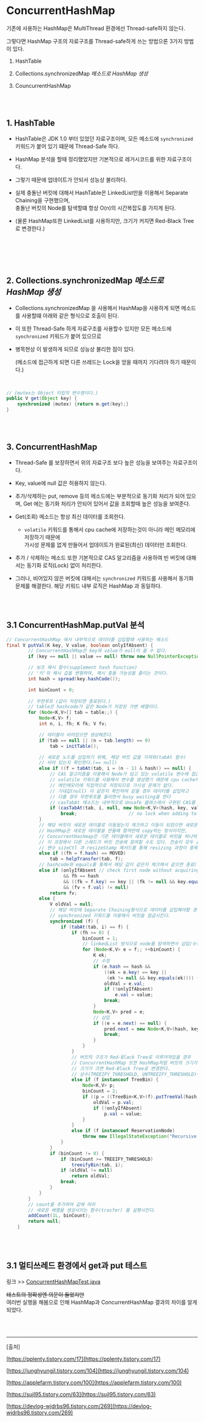 # ConcurrentHashMap

기존에 사용하는 HashMap은 MultiThread 환경에선 Thread-safe하지 않는다.

그렇다면 HashMap 구조의 자료구조를 Thread-safe하게 쓰는 방법으론 3가지 방법이 있다.

1. HashTable

2. Collections.synchronizedMap *메소드로 HashMap 생성*

3. CouncurrentHashMap


<br><br>

## 1. HashTable

- HashTable은 JDK 1.0 부터 있었던 자료구조이며, 모든 메소드에 `synchronized` 키워드가 붙어 있기 떄문에 Thread-Safe 하다.

- HashMap 분석을 할때 정리했었지만 기본적으로 레거시코드를 위한 자료구조이다. 

- 그렇기 때문에 업데이트가 안되서 성능상 불리하다.

- 실제 충돌난 버킷에 대해서 HashTable은 LinkedList만을 이용해서 Separate Chaining을 구현했으며,  
    충돌난 버킷의 Node를 탐색할떄 항상 O(n)의 시간복잡도를 가지게 된다. 

- (물론 HashMap또한 LinkedList를 사용하지만, 크기가 커지면 Red-Black Tree로 변경한다.)

<br><br><br><br>

## 2. Collections.synchronizedMap *메소드로 HashMap 생성*

- Collections.synchronizedMap 을 사용해서 HashMap을 사용하게 되면 메소드를 사용할떄 아래와 같은 형식으로 호출이 된다. 

- 이 또한 Thread-Safe 하게 자료구조를 사용할수 있지만 모든 메소드에 `synchronized` 키워드가 붙어 있으므로 

- 병목현상 이 발생하게 되므로 성능상 불리한 점이 있다.

     (메소드에 접근하게 되면 다른 쓰레드는 Lock을 얻을 때까지 기다려야 하기 때문이다.)

<br>

``` java
// (mutex는 Object 타입의 변수명이다.)
public V get(Object key) {
    synchronized (mutex) {return m.get(key);}
}
```

<br><br>

## 3. ConcurrentHashMap

- Thread-Safe 를 보장하면서 위의 자료구조 보다 높은 성능을 보여주는 자료구조이다.

- Key, value에 null 값은 허용하지 않는다.

- 추가/삭제하는 put, remove 등의 메소드에는 부분적으로 동기화 처리가 되어 있으며, Get 에는 동기화 처리가 안되어 있어서 값을 조회할때 높은 성능을 보여준다.

- Get(조회) 메소드는 항상 최신 데이터를 조회한다.
    - `volatile` 키워드를 통해서 cpu cache에 저장하는것이 아니라 메인 메모리에 저장하기 때문에  
        가시성 문제를 없게 만들어서 업데이트가 완료된(최신) 데이터만 조회한다.
    
- 추가 / 삭제하는 메소드 또한 기본적으로 CAS 알고리즘을 사용하여 빈 버킷에 대해서는 동기화 로직(Lock) 없이 처리한다.

- 그러나, 비어있지 않은 버킷에 대해서는 `synchronized` 키워드를 사용해서 동기화 문제를 해결한다. 해당 키워드 내부 로직은 HashMap 과 동일하다.

<br><br>

## 3.1 ConcurrentHashMap.putVal 분석

```java
// ConcurrentHashMap 에서 내부적으로 데이터를 삽입할떄 사용하는 메소드
final V putVal(K key, V value, boolean onlyIfAbsent) {
        // ConcurrentHashMap은 key와 value가 null이 올 수 없다.
        if (key == null || value == null) throw new NullPointerException();

        // 보조 해시 함수(supplement hash function)
        // '키'의 해시 값을 변형하여, 해시 충돌 가능성을 줄이는 것이다.
        int hash = spread(key.hashCode());

        int binCount = 0;
				
        // 무한루프 (값이 저장되면 종료된다.)
        // table은 hashcode가 같은 Node가 저장된 가변 배열이다.
        for (Node<K,V>[] tab = table;;) {
            Node<K,V> f;
            int n, i, fh; K fk; V fv;

            // 테이블이 비어있으면 생성해준다.
            if (tab == null || (n = tab.length) == 0)
                tab = initTable();

            // 새로운 노드를 삽입하기 위해, 해당 버킷 값을 가져와(tabAt 함수)
            // 비어 있는지 확인한다.(== null)
            else if ((f = tabAt(tab, i = (n - 1) & hash)) == null) {
                // CAS 알고리즘을 이용해서 Node가 담고 있는 volatile 변수에 접근
                // volatile 키워드를 사용해서 변수를 생성했기 때문에 cpu cache에 저장되는것이 아니라
                // 메인메모리에 직접적으로 저장되므로 가시성 문제가 없다.
                // 기대값(null) 이 같은지 확인하여 같을 경우 데이터를 삽입하고 
                // 다를 경우 무한루프를 돌리면서 busy waiting을 한다
                // casTabAt 메소드는 내부적으로 Unsafe 클래스에서 구현된 CAS를 사용하고 있다. (java 11)
                if (casTabAt(tab, i, null, new Node<K,V>(hash, key, value)))
                    break;                   // no lock when adding to empty bin
            }
            // 해당 버킷이 새로운 테이블로 이동됬는지 체크하고 이동이 되었으면 새로운 테이블 주소를 반환해 준다.
            // HashMap은 새로운 테이블을 만들떄 함꺼번에 copy하는 방식이지만,
            // ConcurrentHashmap은 기존 테이블에서 새로운 테이블로 버킷을 하나씩 전송(transfer) 한다
            // 이 과정에서 다른 스레드가 버킷 전송에 참여할 수도 있다. 전송이 모두 끝나면 크기가 2배인 nextTable 이 새로운 배열이 된다.
            // 변수 sizeCtl 과 resizeStamp 메서드를 통해 resizing 과정이 중복으로 일어나지 않도록 방지한다.
            else if ((fh = f.hash) == MOVED)
                tab = helpTransfer(tab, f);
            // hashcode와 equals를 통해서 해당 값이 같은지 체크해서 같으면 종료(반환)한다.
            else if (onlyIfAbsent // check first node without acquiring lock
                     && fh == hash
                     && ((fk = f.key) == key || (fk != null && key.equals(fk)))
                     && (fv = f.val) != null)
                return fv;
            else {
                V oldVal = null;
                // 해당 버킷에 Separate Chaining형식으로 데이터를 삽입해야할 경우
                // synchronized 키워드를 이용해서 버킷을 잠금시킨다.
                synchronized (f) {
                    if (tabAt(tab, i) == f) {
                        if (fh >= 0) {
                            binCount = 1;
                            // linkedList 방식으로 node를 탐색하면서 삽입/수정을 한다.
                            for (Node<K,V> e = f;; ++binCount) {
                                K ek;
								// 수정
                                if (e.hash == hash &&
                                    ((ek = e.key) == key ||
                                     (ek != null && key.equals(ek)))) {
                                    oldVal = e.val;
                                    if (!onlyIfAbsent)
                                        e.val = value;
                                    break;
                                }
                                Node<K,V> pred = e;
								// 삽입
                                if ((e = e.next) == null) {
                                    pred.next = new Node<K,V>(hash, key, value);
                                    break;
                                }
                            }
                        }
                        // 버킷의 구조가 Red-Black Tree로 이루어져있을 경우 
                        // ConcurrentHashMap 또한 HashMap처럼 버킷의 크기가 작을 경우 LinkedList 구조로 만들다가
                        // 크기가 크면 Red-Black Tree로 변경한다. 
                        // 상수(TREEIFY_THRESHOLD, UNTREEIFY_THRESHOLD)에 따라 구조가 변경된다.
                        else if (f instanceof TreeBin) {
                            Node<K,V> p;
                            binCount = 2;
                            if ((p = ((TreeBin<K,V>)f).putTreeVal(hash, key,value)) != null) {
                                oldVal = p.val;
                                if (!onlyIfAbsent)
                                    p.val = value;
                            }
                        }
                        else if (f instanceof ReservationNode)
                            throw new IllegalStateException("Recursive update");
                    }
                }
                if (binCount != 0) {
                    if (binCount >= TREEIFY_THRESHOLD)
                        treeifyBin(tab, i);
                    if (oldVal != null)
                        return oldVal;
                    break;
                }
            }
        }
        // count를 추가하여 값에 따라 
        // 새로운 배열을 생성시키는 함수(trasfer) 를 실행시킨다.
        addCount(1L, binCount);
        return null;
    }
```

<br><br>

## 3.1 멀티쓰레드 환경에서 get과 put 테스트 
링크 >> [ConcurrentHashMapTest.java](https://github.com/ryunian/Study/blob/624fc19ec17b8b3da67f95f366f9a160c24c6985/Code/ConcurrentHashMap/ConcurrentHashMapTest.java)

~~테스트의 정확성엔 의문이 들었지만~~  
여러번 실행을 해봄으로 인해 HashMap과 ConcurrentHashMap 결과의 차이를 알게 되었다.

<br><br>
<hr>

[출처]

[https://pplenty.tistory.com/17](https://pplenty.tistory.com/17)

[https://junghyungil.tistory.com/104](https://junghyungil.tistory.com/104)

[https://applefarm.tistory.com/100](https://applefarm.tistory.com/100)

[https://sujl95.tistory.com/63](https://sujl95.tistory.com/63)

[https://devlog-wjdrbs96.tistory.com/269](https://devlog-wjdrbs96.tistory.com/269)